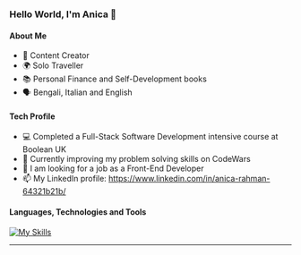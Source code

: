 ### Hello World, I'm Anica 👋

#### About Me
- 🎥 Content Creator
- 🌍 Solo Traveller
- 📚 Personal Finance and Self-Development books
- 🗣 Bengali, Italian and English

#### Tech Profile
- 💻 Completed a Full-Stack Software Development intensive course at Boolean UK
- 👯 Currently improving my problem solving skills on CodeWars
- 🤔 I am looking for a job as a Front-End Developer
- 📫 My LinkedIn profile: https://www.linkedin.com/in/anica-rahman-64321b21b/

#### Languages, Technologies and Tools
[![My Skills](https://skills.thijs.gg/icons?i=html,css,js,nodejs,react,postgres,prisma,git)](https://skills.thijs.gg) 
<hr>
